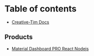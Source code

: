 # Table of contents

* [Creative-Tim Docs](README.md)

## Products

* [Material Dashboard PRO React Nodejs](products/material-react-pro-nodejs.md)

